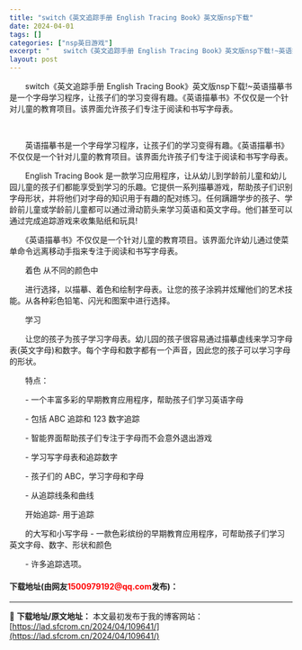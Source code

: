 ```yaml
---
title: "switch《英文追踪手册 English Tracing Book》英文版nsp下载"
date: 2024-04-01
tags: []
categories: ["nsp英日游戏"]
excerpt: "　　switch《英文追踪手册 English Tracing Book》英文版nsp下载!~英语描摹书是一个字母学习程序，让孩子们的学习变得有趣。《英语描摹书》不仅仅是一个针对儿童的教育项目。该界面允许孩子们专注于阅读和书写字母表。 &nbsp; 　　英语描摹书是一个字母学习程序，让孩子们的学习变&hellip;"
layout: post
---
```


 <p>　　switch《英文追踪手册 English Tracing Book》英文版nsp下载!~英语描摹书是一个字母学习程序，让孩子们的学习变得有趣。《英语描摹书》不仅仅是一个针对儿童的教育项目。该界面允许孩子们专注于阅读和书写字母表。</p> <p>&nbsp;</p> <p>　　英语描摹书是一个字母学习程序，让孩子们的学习变得有趣。《英语描摹书》不仅仅是一个针对儿童的教育项目。该界面允许孩子们专注于阅读和书写字母表。</p> <p>　　English Tracing Book 是一款学习应用程序，让从幼儿到学龄前儿童和幼儿园儿童的孩子们都能享受到学习的乐趣。它提供一系列描摹游戏，帮助孩子们识别字母形状，并将他们对字母的知识用于有趣的配对练习。任何蹒跚学步的孩子、学龄前儿童或学龄前儿童都可以通过滑动箭头来学习英语和英文字母。他们甚至可以通过完成追踪游戏来收集贴纸和玩具!</p> <p>　　《英语描摹书》不仅仅是一个针对儿童的教育项目。该界面允许幼儿通过使菜单命令远离移动手指来专注于阅读和书写字母表。</p> <p>　　着色 从不同的颜色中</p> <p>　　进行选择，以描摹、着色和绘制字母表。让您的孩子涂鸦并炫耀他们的艺术技能。从各种彩色铅笔、闪光和图案中进行选择。</p> <p>　　学习</p> <p>　　让您的孩子为孩子学习字母表。幼儿园的孩子很容易通过描摹虚线来学习字母表(英文字母)和数字。每个字母和数字都有一个声音，因此您的孩子可以学习字母的形状。</p> <p>　　特点：</p> <p>　　- 一个丰富多彩的早期教育应用程序，帮助孩子们学习英语字母</p> <p>　　- 包括 ABC 追踪和 123 数字追踪</p> <p>　　- 智能界面帮助孩子们专注于字母而不会意外退出游戏</p> <p>　　- 学习写字母表和追踪数字</p> <p>　　- 孩子们的 ABC，学习字母和字母</p> <p>　　- 从追踪线条和曲线</p> <p>　　开始追踪- 用于追踪</p> <p>　　的大写和小写字母 - 一款色彩缤纷的早期教育应用程序，可帮助孩子们学习英文字母、数字、形状和颜色</p> <p>　　- 许多追踪选项。</p> <p><h4>下载地址(由网友<font color="red">1500979192@qq.com</font>发布)：</h4></p> 

---
📖 **下载地址/原文地址：** 本文最初发布于我的博客网站：[https://lad.sfcrom.cn/2024/04/109641/](https://lad.sfcrom.cn/2024/04/109641/)

